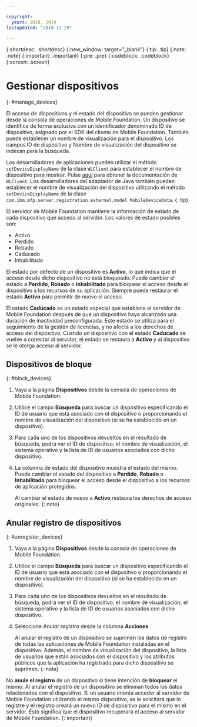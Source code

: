 ```yaml
---

copyright:
  years: 2018, 2019
lastupdated: "2018-11-29"

---
```


{:shortdesc: .shortdesc}
{:new_window: target="_blank"}
{:tip: .tip}
{:note: .note}
{:important: .important}
{:pre: .pre}
{:codeblock: .codeblock}
{:screen: .screen}

# Gestionar dispositivos
{: #manage_devices}

El acceso de dispositivos y el estado del dispositivo se pueden gestionar desde la consola de operaciones de Mobile Foundation. Un dispositivo se identifica de forma exclusiva con un identificador denominado ID de dispositivo, asignado por el SDK del cliente de Mobile Foundation. También puede establecer un nombre de visualización para el dispositivo. Los campos ID de dispositivo y Nombre de visualización del dispositivo se indexan para la búsqueda.

Los desarrolladores de aplicaciones pueden utilizar el método `setDeviceDisplayName` de la clase `WLClient` para establecer el nombre de dispositivo para mostrar. Pulse [aquí](https://mobilefirstplatform.ibmcloud.com/tutorials/en/foundation/8.0/api/client-side-api/javascript/client/) para obtener la documentación de `WLClient`. Los desarrolladores del adaptador de Java también pueden establecer el nombre de visualización del dispositivo utilizando el método `setDeviceDisplayName` de la clase `com.ibm.mfp.server.registration.external.model MobileDeviceData`. 
{: tip}

El servidor de Mobile Foundation mantiene la información de estado de cada dispositivo que acceda al servidor. 
Los valores de estado posibles son:
* Activo
* Perdido 
* Robado
* Caducado 
* Inhabilitado
  
El estado por defecto de un dispositivo es **Activo**, lo que indica que el acceso desde dicho dispositivo no está bloqueado. Puede cambiar el estado a **Perdido**, **Robado** o **Inhabilitado** para bloquear el acceso desde el dispositivo a los recursos de su aplicación. Siempre puede restaurar el estado **Activo** para permitir de nuevo el acceso. 

El estado **Caducado** es un estado especial que establece el servidor de Mobile Foundation después de que un dispositivo haya alcanzado una duración de inactividad preconfigurada. Este estado se utiliza para el seguimiento de la gestión de licencias, y no afecta a los derechos de acceso del dispositivo. Cuando un dispositivo con el estado **Caducado** se vuelve a conectar al servidor, el estado se restaura a **Activo** y al dispositivo se le otorga acceso al servidor.

## Dispositivos de bloque
{: #block_devices}

1. Vaya a la página **Dispositivos** desde la consola de operaciones de Mobile Foundation.
2. Utilice el campo **Búsqueda** para buscar un dispositivo especificando el ID de usuario que está asociado con el dispositivo o proporcionando el nombre de visualización del dispositivo (si se ha establecido en un dispositivo).
3. Para cada uno de los dispositivos devueltos en el resultado de búsqueda, podrá ver el ID de dispositivo, el nombre de visualización, el sistema operativo y la lista de ID de usuarios asociados con dicho dispositivo.
4. La columna de estado del dispositivo muestra el estado del mismo. Puede cambiar el estado del dispositivo a **Perdido**, **Robado** o **Inhabilitado** para bloquear el acceso desde el dispositivo a los recursos de aplicación protegidos. 
   
   Al cambiar el estado de nuevo a **Activo** restaura los derechos de acceso originales.
   {: note}


## Anular registro de dispositivos
{: #unregister_devices}

1. Vaya a la página **Dispositivos** desde la consola de operaciones de Mobile Foundation.
2. Utilice el campo **Búsqueda** para buscar un dispositivo especificando el ID de usuario que está asociado con el dispositivo o proporcionando el nombre de visualización del dispositivo (si se ha establecido en un dispositivo).
3. Para cada uno de los dispositivos devueltos en el resultado de búsqueda, podrá ver el ID de dispositivo, el nombre de visualización, el sistema operativo y la lista de ID de usuarios asociados con dicho dispositivo.
4. Seleccione *Anular registro* desde la columna **Acciones**.

   Al anular el registro de un dispositivo se suprimen los datos de registro de todas las aplicaciones de Mobile Foundation instaladas en el dispositivo. Además, el nombre de visualización del dispositivo, la lista de usuarios que están asociados con el dispositivo y los atributos públicos que la aplicación ha registrado para dicho dispositivo se suprimen.
   {: note}


No **anule el registro** de un dispositivo si tiene intención de **bloquear** el mismo. Al anular el registro de un dispositivo se eliminan todos los datos relacionados con el dispositivo. Si un usuario intenta acceder al servidor de Mobile Foundation utilizando el mismo dispositivo, se le solicitará que lo registre y el registro creará un nuevo ID de dispositivo para el mismo en el servidor. Esto significa que el dispositivo recuperará el acceso al servidor de Mobile Foundation. 
{: important}
